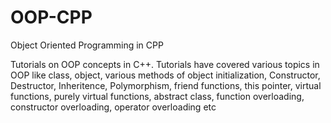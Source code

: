 # OOP-CPP
Object Oriented Programming in CPP

Tutorials on OOP concepts in C++. Tutorials have covered various topics in OOP like class, object, various methods of object initialization, Constructor, Destructor, Inheritence, Polymorphism, friend functions, this pointer, virtual functions, purely virtual functions, abstract class, function overloading, constructor overloading, operator overloading etc
